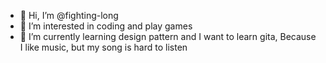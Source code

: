 - 👋 Hi, I’m @fighting-long
- 👀 I’m interested in coding and play games
- 🌱 I’m currently learning design pattern and I want to learn gita, Because I like music, but my song is hard to listen

<!---
fighting-long/fighting-long is a ✨ special ✨ repository because its `README.md` (this file) appears on your GitHub profile.
You can click the Preview link to take a look at your changes.
--->
